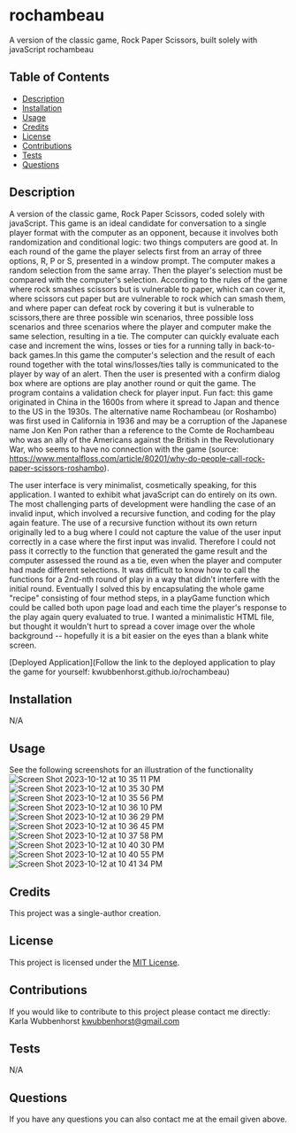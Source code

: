# rochambeau
A version of the classic game, Rock Paper Scissors, built solely with javaScript
 rochambeau

## Table of Contents
- [Description](#description)
- [Installation](#installation)
- [Usage](#usage)
- [Credits](#credits)
- [License](#license)
- [Contributions](#contributions)
- [Tests](#tests)
- [Questions](#questions)

## Description
A version of the classic game, Rock Paper Scissors, coded solely with javaScript. This game is an ideal candidate for conversation to a single player format with the computer as an opponent, because it involves both randomization and conditional logic: two things computers are good at. In each round of the game the player selects first from an array of three options, R, P or S, presented in a window prompt.  The computer makes a random selection from the same array.  Then the player's selection must be compared with the computer's selection.  According to the rules of the game where rock smashes scissors but is vulnerable to paper, which can cover it, where scissors cut paper but are vulnerable to rock which can smash them, and where paper can defeat rock by covering it but is vulnerable to scissors,there are three possible win scenarios, three possible loss scenarios and three scenarios where the player and computer make the same selection, resulting in a tie. The computer can quickly evaluate each case and increment the wins, losses or ties for a running tally in back-to-back games.In this game the computer's selection and the result of each round together with the total wins/losses/ties tally is communicated to the player by way of an alert. Then the user is presented with a confirm dialog box where are options are play another round or quit the game. The program contains a validation check for player input. Fun fact: this game originated in China in the 1600s from where it spread to Japan and thence to the US in the 1930s.  The alternative name Rochambeau (or Roshambo) was first used in California in 1936 and may be a corruption of the Japanese name Jon Ken Pon rather than a reference to the Comte de Rochambeau who was an ally of the Americans against the British in the Revolutionary War, who seems to have no connection with the game (source: https://www.mentalfloss.com/article/80201/why-do-people-call-rock-paper-scissors-roshambo). 

The user interface is very minimalist, cosmetically speaking, for this application. I wanted to exhibit what javaScript can do entirely on its own. The most challenging parts of development were handling the case of an invalid input, which involved a recursive function, and coding for the play again feature. The use of a recursive function without its own return originally led to a bug where I could not capture the value of the user input correctly in a case where the first input was invalid. Therefore I could not pass it correctly to the function that generated the game result and the computer assessed the round as a tie, even when the player and computer had made different selections. It was difficult to know how to call the functions for a 2nd-nth round of play in a way that didn't interfere with the initial round. Eventually I solved this by encapsulating the whole game "recipe" consisting of four method steps, in a playGame function which could be called both upon page load and each time the player's response to the play again query evaluated to true. I wanted a minimalistic HTML file, but thought it wouldn't hurt to spread a cover image over the whole background -- hopefully it is a bit easier on the eyes than a blank white screen.

[Deployed Application](Follow the link to the deployed application to play the game for yourself: kwubbenhorst.github.io/rochambeau)

## Installation
N/A

## Usage
See the following screenshots for an illustration of the functionality
![Screen Shot 2023-10-12 at 10 35 11 PM](https://github.com/kwubbenhorst/rochambeau/assets/140316693/e9319f42-6e2d-4da1-9d32-da3b9c4b5039)
![Screen Shot 2023-10-12 at 10 35 30 PM](https://github.com/kwubbenhorst/rochambeau/assets/140316693/58457137-a2d2-4a6a-8a65-22cdc2ef2b33)
![Screen Shot 2023-10-12 at 10 35 56 PM](https://github.com/kwubbenhorst/rochambeau/assets/140316693/2192f90a-a6bc-41cb-8ae8-7b844cbf2ae4)
![Screen Shot 2023-10-12 at 10 36 10 PM](https://github.com/kwubbenhorst/rochambeau/assets/140316693/f1a9a09e-22a9-464a-828a-9fa1c00f3509)
![Screen Shot 2023-10-12 at 10 36 29 PM](https://github.com/kwubbenhorst/rochambeau/assets/140316693/411f1191-1a4d-40e7-9589-b13712b8e0de)
![Screen Shot 2023-10-12 at 10 36 45 PM](https://github.com/kwubbenhorst/rochambeau/assets/140316693/bf1c03c1-e343-4751-9c05-4172ff7af9c4)
![Screen Shot 2023-10-12 at 10 37 58 PM](https://github.com/kwubbenhorst/rochambeau/assets/140316693/c829b847-8e48-4798-863c-d4ffb131f18c)
![Screen Shot 2023-10-12 at 10 40 30 PM](https://github.com/kwubbenhorst/rochambeau/assets/140316693/464cbdf8-0448-4391-b579-df780c9a8e49)
![Screen Shot 2023-10-12 at 10 40 55 PM](https://github.com/kwubbenhorst/rochambeau/assets/140316693/ff9e8bf0-6f03-48d0-9ebf-7e9958c3e234)
![Screen Shot 2023-10-12 at 10 41 34 PM](https://github.com/kwubbenhorst/rochambeau/assets/140316693/59c4fdcf-230f-459c-9b7a-153a7744eb88)


## Credits
This project was a single-author creation.


## License
This project is licensed under the [MIT License](./LICENSE-MIT).

## Contributions
If you would like to contribute to this project please contact me directly: Karla Wubbenhorst kwubbenhorst@gmail.com

## Tests
N/A

## Questions
If you have any questions you can also contact me at the email given above.
